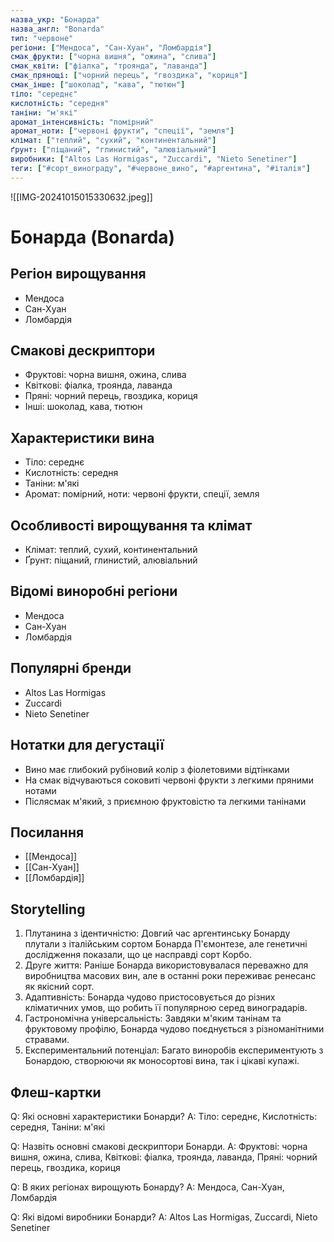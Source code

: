 ```yaml
---
назва_укр: "Бонарда"
назва_англ: "Bonarda"
тип: "червоне"
регіони: ["Мендоса", "Сан-Хуан", "Ломбардія"]
смак_фрукти: ["чорна вишня", "ожина", "слива"]
смак_квіти: ["фіалка", "троянда", "лаванда"]
смак_прянощі: ["чорний перець", "гвоздика", "кориця"]
смак_інше: ["шоколад", "кава", "тютюн"]
тіло: "середнє"
кислотність: "середня"
таніни: "м'які"
аромат_інтенсивність: "помірний"
аромат_ноти: ["червоні фрукти", "спеції", "земля"]
клімат: ["теплий", "сухий", "континентальний"]
ґрунт: ["піщаний", "глинистий", "алювіальний"]
виробники: ["Altos Las Hormigas", "Zuccardi", "Nieto Senetiner"]
теги: ["#сорт_винограду", "#червоне_вино", "#аргентина", "#італія"]
---
```

![[IMG-20241015015330632.jpeg]]
# Бонарда (Bonarda)

## Регіон вирощування
- Мендоса
- Сан-Хуан
- Ломбардія

## Смакові дескриптори
- Фруктові: чорна вишня, ожина, слива
- Квіткові: фіалка, троянда, лаванда
- Пряні: чорний перець, гвоздика, кориця
- Інші: шоколад, кава, тютюн

## Характеристики вина
- Тіло: середнє
- Кислотність: середня
- Таніни: м'які
- Аромат: помірний, ноти: червоні фрукти, спеції, земля

## Особливості вирощування та клімат
- Клімат: теплий, сухий, континентальний
- Ґрунт: піщаний, глинистий, алювіальний

## Відомі виноробні регіони
- Мендоса
- Сан-Хуан
- Ломбардія

## Популярні бренди
- Altos Las Hormigas
- Zuccardi
- Nieto Senetiner

## Нотатки для дегустації
- Вино має глибокий рубіновий колір з фіолетовими відтінками
- На смак відчуваються соковиті червоні фрукти з легкими пряними нотами
- Післясмак м'який, з приємною фруктовістю та легкими танінами

## Посилання
- [[Мендоса]]
- [[Сан-Хуан]]
- [[Ломбардія]]

## Storytelling
1. Плутанина з ідентичністю: Довгий час аргентинську Бонарду плутали з італійським сортом Бонарда П'ємонтезе, але генетичні дослідження показали, що це насправді сорт Корбо.
2. Друге життя: Раніше Бонарда використовувалася переважно для виробництва масових вин, але в останні роки переживає ренесанс як якісний сорт.
3. Адаптивність: Бонарда чудово пристосовується до різних кліматичних умов, що робить її популярною серед виноградарів.
4. Гастрономічна універсальність: Завдяки м'яким танінам та фруктовому профілю, Бонарда чудово поєднується з різноманітними стравами.
5. Експериментальний потенціал: Багато виноробів експериментують з Бонардою, створюючи як моносортові вина, так і цікаві купажі.

## Флеш-картки
Q: Які основні характеристики Бонарди?
A: Тіло: середнє, Кислотність: середня, Таніни: м'які

Q: Назвіть основні смакові дескриптори Бонарди.
A: Фруктові: чорна вишня, ожина, слива, Квіткові: фіалка, троянда, лаванда, Пряні: чорний перець, гвоздика, кориця

Q: В яких регіонах вирощують Бонарду?
A: Мендоса, Сан-Хуан, Ломбардія

Q: Які відомі виробники Бонарди?
A: Altos Las Hormigas, Zuccardi, Nieto Senetiner